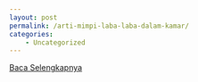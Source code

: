 ```yaml
---
layout: post
permalink: /arti-mimpi-laba-laba-dalam-kamar/
categories:
    - Uncategorized
---
```


[Baca Selengkapnya](/07)